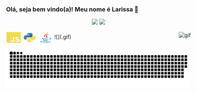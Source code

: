 ### Olá, seja bem vindo(a)! Meu nome é Larissa 👋
<div align="center">
  <img height="150em" src="https://github-readme-stats.vercel.app/api?username=larissie&show_icons=true&theme=nightowl&include_all_commits=true&count_public=true"/>
  <img height="150em" src="https://github-readme-stats.vercel.app/api/top-langs/?username=larissie&layout=compact&langs_count=7&theme=nightowl"/>
</div>

<div style="display: inline_block"><br>
  <img align="center" alt="Js" height="30" width="40" src="https://raw.githubusercontent.com/devicons/devicon/master/icons/javascript/javascript-plain.svg">
  <img align="center" alt="Python" height="30" width="40" src="https://raw.githubusercontent.com/devicons/devicon/master/icons/python/python-original.svg">
  <img align="center" alt="Java" height="30" width="40" src="https://raw.githubusercontent.com/devicons/devicon/master/icons/java/java-original.svg">
  <img align="right" alt="gif" src=" ">
  ![](.gif)


  ![Snake animation](https://github.com/larissie/larissie/blob/output/github-contribution-grid-snake.svg)

  
          

